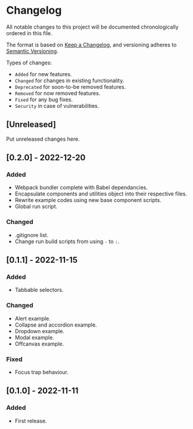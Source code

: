 # Changelog
All notable changes to this project will be documented chronologically ordered
in this file.

The format is based on [Keep a Changelog](https://keepachangelog.com/en/1.0.0/),
and versioning adheres to [Semantic Versioning](https://semver.org/spec/v2.0.0.html).

Types of changes:
* `Added` for new features.
* `Changed` for changes in existing functionality.
* `Deprecated` for soon-to-be removed features.
* `Removed` for now removed features.
* `Fixed` for any bug fixes.
* `Security` in case of vulnerabilities.

## [Unreleased]
Put unreleased changes here.

## [0.2.0] - 2022-12-20

### Added
* Webpack bundler complete with Babel dependancies.
* Encapsulate components and utilities object into their respective files.
* Rewrite example codes using new base component scripts.
* Global run script.

### Changed
* .gitignore list.
* Change run build scripts from using `-` to `:`.

## [0.1.1] - 2022-11-15
### Added
* Tabbable selectors.

### Changed
* Alert example.
* Collapse and accordion example.
* Dropdown example.
* Modal example.
* Offcanvas example.

### Fixed
* Focus trap behaviour.

## [0.1.0] - 2022-11-11
### Added
* First release.